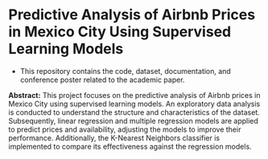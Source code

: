 # Predictive Analysis of Airbnb Prices in Mexico City Using Supervised Learning Models
* This repository contains the code, dataset, documentation, and conference poster related to the academic paper.

**Abstract:** This project focuses on the predictive analysis of Airbnb prices in Mexico City using supervised learning models. An exploratory data analysis is conducted to understand the structure and characteristics of the dataset. Subsequently, linear regression and multiple regression models are applied to predict prices and availability, adjusting the models to improve their performance. Additionally, the K-Nearest Neighbors classifier is implemented to compare its effectiveness against the regression models.
